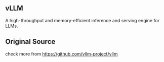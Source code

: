 ## vLLM
A high-throughput and memory-efficient inference and serving engine for LLMs.

## Original Source
check more from https://github.com/vllm-project/vllm
